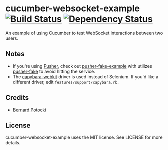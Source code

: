 # cucumber-websocket-example [![Build Status](https://secure.travis-ci.org/tristandunn/cucumber-websocket-example.png?branch=master)](http://travis-ci.org/tristandunn/cucumber-websocket-example) [![Dependency Status](https://gemnasium.com/tristandunn/cucumber-websocket-example.png)](https://gemnasium.com/tristandunn/cucumber-websocket-example)

An example of using Cucumber to test WebSocket interactions between two users.

## Notes

* If you're using [Pusher](http://pusher.com), check out [pusher-fake-example](https://github.com/tristandunn/pusher-fake-example) with utilizes [pusher-fake](https://github.com/tristandunn/pusher-fake) to avoid hitting the service.
* The [capybara-webkit](https://github.com/thoughtbot/capybara-webkit) driver is used instead of Selenium. If you'd like a different driver, edit `features/support/capybara.rb`.

## Credits

* [Bernard Potocki](http://imanel.org/2010/03/cucumber-testing-for-multiple-users-continuation/)

## License

cucumber-websocket-example uses the MIT license. See LICENSE for more details.
